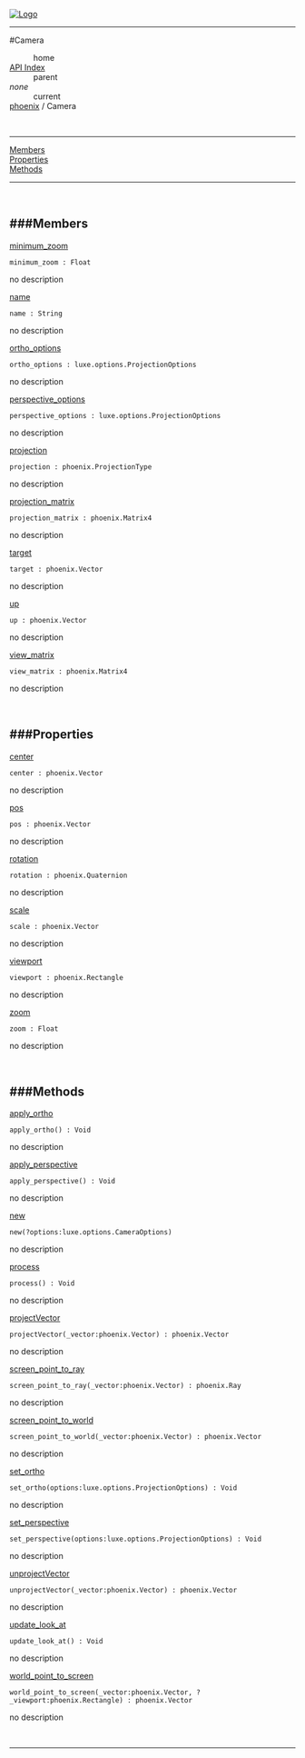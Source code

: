 
[![Logo](../../images/logo.png)](../../index.html)

---

#Camera


&emsp;&emsp;&emsp;home   
[API Index](../../api/index.html#phoenix)   
&emsp;&emsp;&emsp;parent    
_none_   
&emsp;&emsp;&emsp;current    
[phoenix](./) / Camera

<br/>

---


[Members](#Members)   
[Properties](#Properties)   
[Methods](#Methods)   


---

&nbsp;   

<a class="lift" name="Members" ></a>
###Members   
---
<a class="lift" name="minimum_zoom" href="#minimum_zoom">minimum_zoom</a>



`minimum_zoom : Float`

<span class="small_desc_flat"> no description </span>   

<a class="lift" name="name" href="#name">name</a>



`name : String`

<span class="small_desc_flat"> no description </span>   

<a class="lift" name="ortho_options" href="#ortho_options">ortho_options</a>



`ortho_options : luxe.options.ProjectionOptions`

<span class="small_desc_flat"> no description </span>   

<a class="lift" name="perspective_options" href="#perspective_options">perspective_options</a>



`perspective_options : luxe.options.ProjectionOptions`

<span class="small_desc_flat"> no description </span>   

<a class="lift" name="projection" href="#projection">projection</a>



`projection : phoenix.ProjectionType`

<span class="small_desc_flat"> no description </span>   

<a class="lift" name="projection_matrix" href="#projection_matrix">projection_matrix</a>



`projection_matrix : phoenix.Matrix4`

<span class="small_desc_flat"> no description </span>   

<a class="lift" name="target" href="#target">target</a>



`target : phoenix.Vector`

<span class="small_desc_flat"> no description </span>   

<a class="lift" name="up" href="#up">up</a>



`up : phoenix.Vector`

<span class="small_desc_flat"> no description </span>   

<a class="lift" name="view_matrix" href="#view_matrix">view_matrix</a>



`view_matrix : phoenix.Matrix4`

<span class="small_desc_flat"> no description </span>   

&nbsp;   

<a class="lift" name="Properties" ></a>
###Properties   
---
<a class="lift" name="center" href="#center">center</a>



`center : phoenix.Vector`

<span class="small_desc_flat"> no description </span>   

<a class="lift" name="pos" href="#pos">pos</a>



`pos : phoenix.Vector`

<span class="small_desc_flat"> no description </span>   

<a class="lift" name="rotation" href="#rotation">rotation</a>



`rotation : phoenix.Quaternion`

<span class="small_desc_flat"> no description </span>   

<a class="lift" name="scale" href="#scale">scale</a>



`scale : phoenix.Vector`

<span class="small_desc_flat"> no description </span>   

<a class="lift" name="viewport" href="#viewport">viewport</a>



`viewport : phoenix.Rectangle`

<span class="small_desc_flat"> no description </span>   

<a class="lift" name="zoom" href="#zoom">zoom</a>



`zoom : Float`

<span class="small_desc_flat"> no description </span>   

&nbsp;   

<a class="lift" name="Methods" ></a>
###Methods   
---
<a class="lift" name="apply_ortho" href="#apply_ortho">apply_ortho</a>



`apply_ortho() : Void`

<span class="small_desc_flat"> no description </span>   

<a class="lift" name="apply_perspective" href="#apply_perspective">apply_perspective</a>



`apply_perspective() : Void`

<span class="small_desc_flat"> no description </span>   

<a class="lift" name="new" href="#new">new</a>



`new(?options:luxe.options.CameraOptions) `

<span class="small_desc_flat"> no description </span>   

<a class="lift" name="process" href="#process">process</a>



`process() : Void`

<span class="small_desc_flat"> no description </span>   

<a class="lift" name="projectVector" href="#projectVector">projectVector</a>



`projectVector(_vector:phoenix.Vector) : phoenix.Vector`

<span class="small_desc_flat"> no description </span>   

<a class="lift" name="screen_point_to_ray" href="#screen_point_to_ray">screen_point_to_ray</a>



`screen_point_to_ray(_vector:phoenix.Vector) : phoenix.Ray`

<span class="small_desc_flat"> no description </span>   

<a class="lift" name="screen_point_to_world" href="#screen_point_to_world">screen_point_to_world</a>



`screen_point_to_world(_vector:phoenix.Vector) : phoenix.Vector`

<span class="small_desc_flat"> no description </span>   

<a class="lift" name="set_ortho" href="#set_ortho">set_ortho</a>



`set_ortho(options:luxe.options.ProjectionOptions) : Void`

<span class="small_desc_flat"> no description </span>   

<a class="lift" name="set_perspective" href="#set_perspective">set_perspective</a>



`set_perspective(options:luxe.options.ProjectionOptions) : Void`

<span class="small_desc_flat"> no description </span>   

<a class="lift" name="unprojectVector" href="#unprojectVector">unprojectVector</a>



`unprojectVector(_vector:phoenix.Vector) : phoenix.Vector`

<span class="small_desc_flat"> no description </span>   

<a class="lift" name="update_look_at" href="#update_look_at">update_look_at</a>



`update_look_at() : Void`

<span class="small_desc_flat"> no description </span>   

<a class="lift" name="world_point_to_screen" href="#world_point_to_screen">world_point_to_screen</a>



`world_point_to_screen(_vector:phoenix.Vector, ?_viewport:phoenix.Rectangle) : phoenix.Vector`

<span class="small_desc_flat"> no description </span>   



&nbsp;
&nbsp;
&nbsp;

---  


&nbsp;   
&nbsp;   